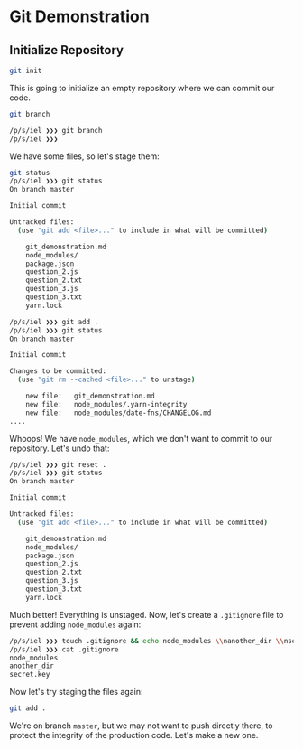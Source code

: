 # Git Demonstration

## Initialize Repository

```bash
git init
```

This is going to initialize an empty repository where we can commit our code.

```bash
git branch

/p/s/iel ❯❯❯ git branch                                                                                                                                                                                                           ✘ 1 
/p/s/iel ❯❯❯ 

```

We have some files, so let's stage them:

```bash
git status
/p/s/iel ❯❯❯ git status                                                                                                                                                                                                         ✘ 128 
On branch master

Initial commit

Untracked files:
  (use "git add <file>..." to include in what will be committed)

	git_demonstration.md
	node_modules/
	package.json
	question_2.js
	question_2.txt
	question_3.js
	question_3.txt
	yarn.lock

/p/s/iel ❯❯❯ git add .
/p/s/iel ❯❯❯ git status
On branch master

Initial commit

Changes to be committed:
  (use "git rm --cached <file>..." to unstage)

	new file:   git_demonstration.md
	new file:   node_modules/.yarn-integrity
	new file:   node_modules/date-fns/CHANGELOG.md
....

```

Whoops! We have `node_modules`, which we don't want to commit to our repository. Let's undo that:

```bash
/p/s/iel ❯❯❯ git reset .
/p/s/iel ❯❯❯ git status
On branch master

Initial commit

Untracked files:
  (use "git add <file>..." to include in what will be committed)

	git_demonstration.md
	node_modules/
	package.json
	question_2.js
	question_2.txt
	question_3.js
	question_3.txt
	yarn.lock

```

Much better! Everything is unstaged. Now, let's create a `.gitignore`	file to prevent adding `node_modules` again:

```bash
/p/s/iel ❯❯❯ touch .gitignore && echo node_modules \\nanother_dir \\nsecret.key >> .gitignore
/p/s/iel ❯❯❯ cat .gitignore
node_modules 
another_dir 
secret.key
```

Now let's try staging the files again:

```bash
git add .
```

We're on branch `master`, but we may not want to push directly there, to protect the integrity of the production code. Let's make a new one.



```bash

```